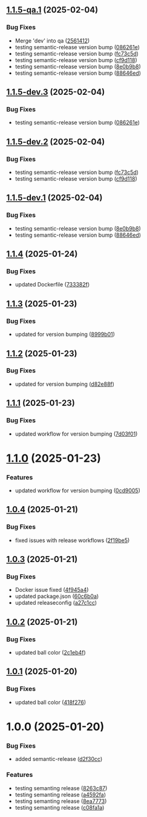 ## [1.1.5-qa.1](https://github.com/sivaparthi/tts-frontend/compare/v1.1.4...v1.1.5-qa.1) (2025-02-04)


### Bug Fixes

* Merge 'dev' into qa ([2561412](https://github.com/sivaparthi/tts-frontend/commit/2561412e2180de3fa2f86ecbc217621351efec20))
* testing semantic-release version bump ([086261e](https://github.com/sivaparthi/tts-frontend/commit/086261e8a644e197138ddcac69a3346fd04ed0a5))
* testing semantic-release version bump ([fc73c5d](https://github.com/sivaparthi/tts-frontend/commit/fc73c5deb5237bd2851592a4d320cb3c6d5788e6))
* testing semantic-release version bump ([cf9d118](https://github.com/sivaparthi/tts-frontend/commit/cf9d118f2f252655ded2e881d19c4d1783193f8b))
* testing semantic-release version bump ([8e0b9b8](https://github.com/sivaparthi/tts-frontend/commit/8e0b9b84c27dae720ef73f85bf2cdb26293c2789))
* testing semantic-release version bump ([88646ed](https://github.com/sivaparthi/tts-frontend/commit/88646edbec0475f26b2a15449f85e3d62b9d273b))

## [1.1.5-dev.3](https://github.com/sivaparthi/tts-frontend/compare/v1.1.5-dev.2...v1.1.5-dev.3) (2025-02-04)


### Bug Fixes

* testing semantic-release version bump ([086261e](https://github.com/sivaparthi/tts-frontend/commit/086261e8a644e197138ddcac69a3346fd04ed0a5))

## [1.1.5-dev.2](https://github.com/sivaparthi/tts-frontend/compare/v1.1.5-dev.1...v1.1.5-dev.2) (2025-02-04)


### Bug Fixes

* testing semantic-release version bump ([fc73c5d](https://github.com/sivaparthi/tts-frontend/commit/fc73c5deb5237bd2851592a4d320cb3c6d5788e6))
* testing semantic-release version bump ([cf9d118](https://github.com/sivaparthi/tts-frontend/commit/cf9d118f2f252655ded2e881d19c4d1783193f8b))

## [1.1.5-dev.1](https://github.com/sivaparthi/tts-frontend/compare/v1.1.4...v1.1.5-dev.1) (2025-02-04)


### Bug Fixes

* testing semantic-release version bump ([8e0b9b8](https://github.com/sivaparthi/tts-frontend/commit/8e0b9b84c27dae720ef73f85bf2cdb26293c2789))
* testing semantic-release version bump ([88646ed](https://github.com/sivaparthi/tts-frontend/commit/88646edbec0475f26b2a15449f85e3d62b9d273b))

## [1.1.4](https://github.com/sivaparthi/tts-frontend/compare/v1.1.3...v1.1.4) (2025-01-24)


### Bug Fixes

* updated Dockerfile ([733382f](https://github.com/sivaparthi/tts-frontend/commit/733382f59a195decb78b16cb8eac2534081074ae))

## [1.1.3](https://github.com/sivaparthi/tts-frontend/compare/v1.1.2...v1.1.3) (2025-01-23)


### Bug Fixes

* updated for version bumping ([8999b01](https://github.com/sivaparthi/tts-frontend/commit/8999b01e5e123c9aaec35db8f2a158246715c7f9))

## [1.1.2](https://github.com/sivaparthi/tts-frontend/compare/v1.1.1...v1.1.2) (2025-01-23)


### Bug Fixes

* updated for version bumping ([d82e88f](https://github.com/sivaparthi/tts-frontend/commit/d82e88f4637c29fdc5dd45c6c6a31a51730cbe64))

## [1.1.1](https://github.com/sivaparthi/tts-frontend/compare/v1.1.0...v1.1.1) (2025-01-23)


### Bug Fixes

* updated workflow for version bumping ([7d03f01](https://github.com/sivaparthi/tts-frontend/commit/7d03f012032c91872cf9a391f632fa65ef8ea520))

# [1.1.0](https://github.com/sivaparthi/tts-frontend/compare/v1.0.4...v1.1.0) (2025-01-23)


### Features

* updated workflow for version bumping ([0cd9005](https://github.com/sivaparthi/tts-frontend/commit/0cd90050cc86a4e05e37c87a1b7e99edc35460e2))

## [1.0.4](https://github.com/sivaparthi/tts-frontend/compare/v1.0.3...v1.0.4) (2025-01-21)


### Bug Fixes

* fixed issues with release workflows ([2f19be5](https://github.com/sivaparthi/tts-frontend/commit/2f19be554bdeab73fc4ffd41040ccb5459a4c660))

## [1.0.3](https://github.com/sivaparthi/tts-frontend/compare/v1.0.2...v1.0.3) (2025-01-21)


### Bug Fixes

* Docker issue fixed ([4f945a4](https://github.com/sivaparthi/tts-frontend/commit/4f945a4dc06d4c40bc8e84ca8b225959829e9dec))
* updated package.json ([60c6b0a](https://github.com/sivaparthi/tts-frontend/commit/60c6b0aa2c3ff66b772ac338db043eb73cd21edc))
* updated releaseconfig ([a27c1cc](https://github.com/sivaparthi/tts-frontend/commit/a27c1cc6466f894faae266b20f12509ac25911f4))

## [1.0.2](https://github.com/sivaparthi/tts-frontend/compare/v1.0.1...v1.0.2) (2025-01-21)


### Bug Fixes

* updated ball color ([2c1eb4f](https://github.com/sivaparthi/tts-frontend/commit/2c1eb4f5bdc5173bb6f281666dcd430b77494b0f))

## [1.0.1](https://github.com/sivaparthi/tts-frontend/compare/v1.0.0...v1.0.1) (2025-01-20)


### Bug Fixes

* updated ball color ([418f276](https://github.com/sivaparthi/tts-frontend/commit/418f2764ed39578765644d1fdb2780cec88235e9))

# 1.0.0 (2025-01-20)


### Bug Fixes

* added semantic-release ([d2f30cc](https://github.com/sivaparthi/tts-frontend/commit/d2f30cc2249bede45d555fdc9e3edcf9061ff92b))


### Features

* testing semanting release ([8263c87](https://github.com/sivaparthi/tts-frontend/commit/8263c87374fe5c582187a277fe73e1434e4e7647))
* testing semanting release ([a4592fa](https://github.com/sivaparthi/tts-frontend/commit/a4592fae190b15c4a1595392c1f5ca7ec0039148))
* testing semanting release ([8ea7773](https://github.com/sivaparthi/tts-frontend/commit/8ea777352390d73458bd107932c21f1c29ae4d86))
* testing semanting release ([c08fa1a](https://github.com/sivaparthi/tts-frontend/commit/c08fa1abe38e979486dd7136f0c2a73127a89256))
